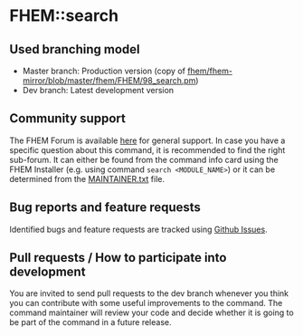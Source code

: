 # FHEM::search

## Used branching model
* Master branch: Production version (copy of [fhem/fhem-mirror/blob/master/fhem/FHEM/98_search.pm](https://github.com/fhem/fhem-mirror/blob/master/fhem/FHEM/98_search.pm))
* Dev branch: Latest development version

## Community support
The FHEM Forum is available [here](https://forum.fhem.de/) for general support.
In case you have a specific question about this command, it is recommended to find the right sub-forum.
It can either be found from the command info card using the FHEM Installer (e.g. using command `search <MODULE_NAME>`) or it can be determined from the [MAINTAINER.txt](https://github.com/fhem/fhem-mirror/blob/master/fhem/MAINTAINER.txt) file.

## Bug reports and feature requests
Identified bugs and feature requests are tracked using [Github Issues](https://github.com/fhem/search/issues).

## Pull requests / How to participate into development
You are invited to send pull requests to the dev branch whenever you think you can contribute with some useful improvements to the command.
The command maintainer will review your code and decide whether it is going to be part of the command in a future release.
